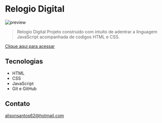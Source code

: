 # Relogio Digital 

![preview](../Relogio%20digital/assets/img/preview.png)

> Relogio Digital
Projeto construido com intuito de adentrar a linguagem JavaScript acompanhada de codigos HTML e CSS.

[Clique aqui para acessar](https://alison-santos.github.io/digital_time/)

## Tecnologias

- HTML
- CSS
- JavaScript
- Git e GitHub

## Contato

alisonsantos62@hotmail.com